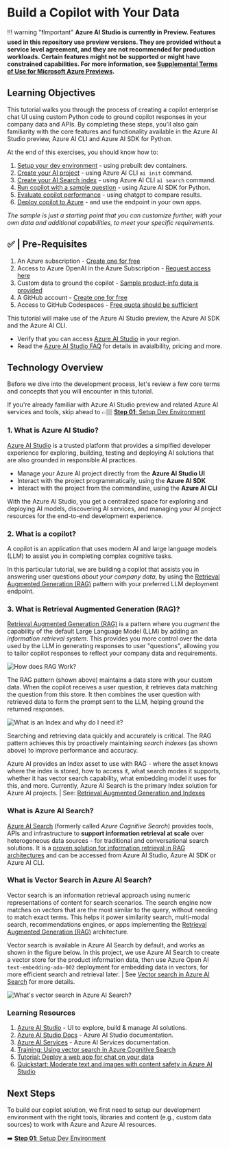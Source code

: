 # Build a Copilot with Your Data 

!!! warning "❗Important"
    **Azure AI Studio is currently in Preview. Features used in this repository use preview versions. They are provided without a service level agreement, and they are not recommended for production workloads. Certain features might not be supported or might have constrained capabilities. For more information, see [Supplemental Terms of Use for Microsoft Azure Previews](https://azure.microsoft.com/en-us/support/legal/preview-supplemental-terms/).**



## Learning Objectives

This tutorial walks you through the process of creating a copilot enterprise chat UI using custom Python code to ground copilot responses in your company data and APIs. By completing these steps, you'll also gain familiarity with the core features and functionality available in the Azure AI Studio preview, Azure AI CLI and Azure AI SDK for Python. 

At the end of this exercises, you should know how to:
1. [Setup your dev environment](step-02.md) - using prebuilt dev containers.
2. [Create your AI project](step-03.md) - using Azure AI CLI `ai init` command.
3. [Create your AI Search index](step-04.md) - using Azure AI CLI `ai search` command.
4. [Run copilot with a sample question](step-05.md) - using Azure AI SDK for Python.
5. [Evaluate copilot performance](step-06.md) - using chatgpt to compare results.
5. [Deploy copilot to Azure](step-06.md) - and use the endpoint in your own apps.

_The sample is just a starting point that you can customize further, with your own data and additional capabilities, to meet your specific requirements._


## ✅ | Pre-Requisites

1. An Azure subscription - [Create one for free](https://azure.microsoft.com/free/cognitive-services)
2. Access to Azure OpenAI in the Azure Subscription - [Request access here](https://aka.ms/oai/access)
3. Custom data to ground the copilot - [Sample product-info data is provided](./../data/3-product-info/)
4. A GitHub account - [Create one for free](https://github.com/signup)
5. Access to GitHub Codespaces - [Free quota should be sufficient](https://docs.github.com/en/billing/managing-billing-for-github-codespaces/about-billing-for-github-codespaces#monthly-included-storage-and-core-hours-for-personal-accounts)

This tutorial will make use of the Azure AI Studio preview, the Azure AI SDK and the Azure AI CLI.
- Verify that you can access [Azure AI Studio](https://ai.azure.com) in your region.
- Read the [Azure AI Studio FAQ](https://learn.microsoft.com/azure/ai-studio/faq#how-can-customers-access-azure-ai-studio--) for details in avaialbility, pricing and more.


## Technology Overview

Before we dive into the development process, let's review a few core terms and concepts that you will encounter in this tutorial. 

If you're already familiar with Azure AI Studio preview and related Azure AI services and tools, skip ahead to 👉🏽 [**Step 01**: Setup Dev Environment](./step-01.md)


### 1. What is Azure AI Studio?

[Azure AI Studio](https://aka.ms/azureaistudio) is a trusted platform that provides a simplfied developer experience for exploring, building, testing and deploying AI solutions that are also grounded in responsible AI practices. 
 - Manage your Azure AI project directly from the **Azure AI Studio UI**
 - Interact with the project programmatically, using the **Azure AI SDK**
 - Interact with the project from the commandline, using the **Azure AI CLI**

With the Azure AI Studio, you get a centralized space for exploring and deploying AI models, discovering AI services, and managing your AI project resources for the end-to-end development experience.


### 2. What is a copilot?

A copilot is an application that uses modern AI and large language models (LLM) to assist you in completing complex cognitive tasks. 

In this particular tutorial, we are building a copilot that assists you in answering user questions _about your company data_, by using the [Retrieval Augmented Generation (RAG)](https://learn.microsoft.com/azure/ai-studio/concepts/retrieval-augmented-generation) pattern  with your preferred LLM deployment endpoint.

### 3. What is Retrieval Augmented Generation (RAG)?

[Retrieval Augmented Generation (RAG)](https://learn.microsoft.com/azure/search/retrieval-augmented-generation-overview) is a pattern where you _augment_ the capability of the default Large Language Model (LLM) by adding an _information retrieval system_. This provides you more control over the data used by the LLM in generating responses to user "questions", allowing you to tailor copilot responses to reflect your company data and requirements.

![How does RAG Work?](https://learn.microsoft.com/azure/ai-studio/media/index-retrieve/rag-pattern.png)

The RAG pattern (shown above) maintains a data store with your custom data. When the copilot receives a user question, it retrieves data matching the question from this store. It then combines the user question with retrieved data to form the prompt sent to the LLM, helping ground the returned responses.

![What is an Index and why do I need it?](https://learn.microsoft.com/azure/ai-studio/media/index-retrieve/rag-pattern-with-index.png)

Searching and retrieving data quickly and accurately is critical. The RAG pattern achieves this by proactively maintaining _search indexes_ (as shown above) to improve performance and accuracy.

Azure AI provides an Index asset to use with RAG - where the asset knows where the index is stored, how to access it, what search modes it supports, whether it has vector search capability, what embedding model it uses for this, and more. Currently, Azure AI Search is the primary Index solution for Azure AI projects. | See: [Retrieval Augmented Generation and Indexes](https://learn.microsoft.com/en-us/azure/ai-studio/concepts/retrieval-augmented-generation#how-does-rag-work)


### What is Azure AI Search? 

[Azure AI Search](https://learn.microsoft.com/azure/search/search-what-is-azure-search) (formerly called _Azure Cognitive Search_) provides tools, APIs and infrastructure to **support information retrieval at scale** over heterogeneous data sources - for traditional and conversational search solutions. It is a [proven solution for information retrieval in RAG architectures](https://github.com/Azure-Samples/azure-search-openai-demo) and can be accessed from Azure AI Studio, Azure AI SDK or Azure AI CLI.

### What is Vector Search in Azure AI Search?

Vector search is an information retrieval approach using numeric representations of content for search scenarios. The search engine now matches on vectors that are the most similar to the query, without needing to match exact terms. This helps it power similarity search, multi-modal search, recommendations engines, or apps implementing the 
[Retrieval Augmented Generation (RAG)](https://learn.microsoft.com/azure/search/retrieval-augmented-generation-overview) architecture.

Vector search is available in Azure AI Search by default, and works as shown in the figure below. In this project, we use Azure AI Search to create a vector store for the product information data, then use Azure Open AI `text-embedding-ada-002` deployment for embedding data in vectors, for more efficient search and retrieval later. | See [Vector search in Azure AI Search](https://learn.microsoft.com/en-us/azure/search/vector-search-overview) for more details.

![What's vector search in Azure AI Search?](https://learn.microsoft.com/azure/search/media/vector-search-overview/vector-search-architecture-diagram-3-high-res.png#lightbox)




### Learning Resources

1. [Azure AI Studio](https://ai.azure.com) - UI to explore, build & manage AI solutions.
1. [Azure AI Studio Docs](https://learn.microsoft.com/azure/ai-studio/) - Azure AI Studio documentation.
1. [Azure AI Services](https://learn.microsoft.com/azure/ai-services/what-are-ai-services) - Azure AI Services documentation.
1. [Training: Using vector search in Azure Cognitive Search](https://learn.microsoft.com/training/modules/improve-search-results-vector-search) 
1. [Tutorial: Deploy a web app for chat on your data](https://learn.microsoft.com/azure/ai-studio/tutorials/deploy-chat-web-app) 
1. [Quickstart: Moderate text and images with content safety in Azure AI Studio](https://learn.microsoft.com/azure/ai-studio/quickstarts/content-safety)

## Next Steps

To build our copilot solution, we first need to setup our development environment with the right tools, libraries and content (e.g., custom data sources) to work with Azure and Azure AI resources.

➡️ [**Step 01**: Setup Dev Environment](./step-01.md)